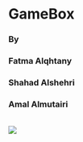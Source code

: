 # GameBox

### By 
### Fatma Alqhtany
### Shahad Alshehri
### Amal Almutairi
<br>

<img src = "https://f.top4top.io/p_1950jopgo1.gif" >
 
